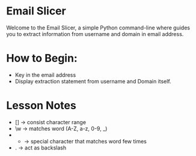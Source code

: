 
# Email Slicer

Welcome to the Email Slicer, a simple Python command-line where guides you to extract information from username and domain in email address.

# **How to Begin**:
  - Key in the email address
  - Display extraction statement from username and Domain itself.

# **Lesson Notes**
  - [] -> consist character range
  - \w -> matches word (A-Z, a-z, 0-9, _)
  - + -> special character that matches word few times
  - \. -> act as backslash